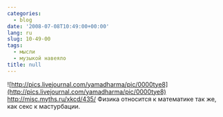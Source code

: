 ```yaml
---
categories:
  - blog
date: '2008-07-08T10:49:00+00:00'
lang: ru
slug: 10-49-00
tags:
  - мысли
  - музыкой навеяло
title: null
---
```




![http://pics.livejournal.com/yamadharma/pic/0000tye8](http://pics.livejournal.com/yamadharma/pic/0000tye8) <http://misc.myths.ru/xkcd/435/> Физика относится к математике так же, как секс к мастурбации.